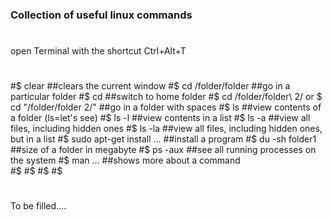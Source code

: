 ### Collection of useful linux commands
#
open Terminal with the shortcut Ctrl+Alt+T
#
#$ clear							##clears the current window
#$ cd /folder/folder						##go in a particular folder
#$ cd								##switch to home folder
#$ cd /folder/folder\ 2/   or  $ cd "/folder/folder 2/"		##go in a folder with spaces 
#$ ls								##view contents of a folder (ls=let's see)
#$ ls -l							##view contents in a list
#$ ls -a							##view all files, including hidden ones
#$ ls -la							##view all files, including hidden ones, but in a list
#$ sudo apt-get install ...					##install a program
#$ du -sh folder1						##size of a folder in megabyte
#$ ps -aux							##see all running processes on the system
#$ man ...							##shows more about a command	
#$ 
#$ 
#$ 
#$ 
#
#
To be filled....
